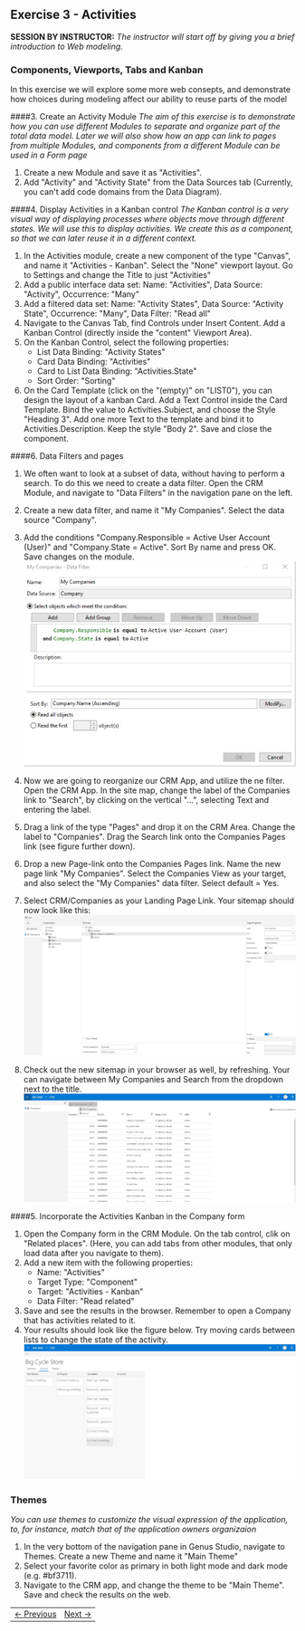 ## Exercise 3 - Activities 
**SESSION BY INSTRUCTOR:** *The instructor will start off by giving you a brief introduction to Web modeling.*

 
### Components, Viewports, Tabs and Kanban
In this exercise we will explore some more web consepts, and demonstrate how choices during modeling affect our ability to reuse parts of the model


####3. Create an Activity Module
*The aim of this exercise is to demonstrate how you can use different Modules to separate and organize part of the total data model. Later we will also show how an app can link to pages from multiple Modules, and components from a different Module can be used in a Form page*

1. Create a new Module and save it as "Activities". 
2. Add "Activity" and "Activity State" from the Data Sources tab (Currently, you can't add code domains from the Data Diagram).

####4. Display Activities in a Kanban control
*The Kanban control is a very visual way of displaying processes where objects move through different states. We will use this to display activities. We create this as a component, so that we can later reuse it in a different context.*

1. In the Activities module, create a new component of the type "Canvas", and name it "Activities - Kanban". Select the "None" viewport layout. Go to Settings and change the Title to just "Activities"
2. Add a public interface data set: Name: "Activities", Data Source: "Activity", Occurrence: "Many"
3. Add a filtered data set: Name: "Activity States", Data Source: "Activity State", Occurrence: "Many", Data Filter: "Read all"
4. Navigate to the Canvas Tab, find Controls under Insert Content. Add a Kanban Control (directly inside the "content" Viewport Area).
5. On the Kanban Control, select the following properties:
   * List Data Binding: "Activity States"
   * Card Data Binding: "Activities"
   * Card to List Data Binding: "Activities.State"
   * Sort Order: "Sorting"
6. On the Card Template (click on the "(empty)" on "LIST0"), you can design the layout of a kanban Card. Add a Text Control inside the Card Template. Bind the value to Activities.Subject, and choose the Style "Heading 3". Add one more Text to the template and bind it to Activities.Description. Keep the style "Body 2". Save and close the component.

####6. Data Filters and pages

1. We often want to look at a subset of data, without having to perform a search. To do this we need to create a data filter. Open the CRM Module, and navigate to "Data Filters" in the navigation pane on the left.
2. Create a new data filter, and name it "My Companies". Select the data source "Company".
3. Add the conditions "Company.Responsible = Active User Account (User)" and "Company.State = Active". Sort By name and press OK. Save changes on the module.
![oppg02fig5.JPG](media/oppg02fig5.JPG)

4. Now we are going to reorganize our CRM App, and utilize the ne filter. Open the CRM App. In the site map, change the label of the Companies link to "Search", by clicking on the vertical "...", selecting Text and entering the label. 
5. Drag a link of the type "Pages" and drop it on the CRM Area. Change the label to "Companies". Drag the Search link onto the Companies Pages link (see figure further down).
6. Drop a new Page-link onto the Companies Pages link. Name the new page link "My Companies". Select the Companies View as your target, and also select the "My Companies" data filter. Select default = Yes. 
7. Select CRM/Companies as your Landing Page Link. Your sitemap should now look like this:
![oppg02fig6.JPG](media/oppg02fig6.JPG)
8. Check out the new sitemap in your browser as well, by refreshing. Your can navigate between My Companies and Search from the dropdown next to the title.
![oppg02fig7.JPG](media/oppg02fig7.JPG)

####5. Incorporate the Activities Kanban in the Company form

1. Open the Company form in the CRM Module. On the tab control, clik on "Related places". (Here, you can add tabs from other modules, that only load data after you navigate to them).
2. Add a new item with the following properties:
   * Name: "Activities"
   * Target Type: "Component"
   * Target: "Activities - Kanban"
   * Data Filter: "Read related"
3. Save and see the results in the browser. Remember to open a Company that has activities related to it.
4. Your results should look like the figure below. Try moving cards between lists to change the state of the activity.
![oppg02fig16.JPG](media/oppg02fig16.JPG)

### Themes

*You can use themes to customize the visual expression of the application, to, for instance, match that of the application owners organizaion*

1. In the very bottom of the navigation pane in Genus Studio, navigate to Themes. Create a new Theme and name it "Main Theme"
2. Select your favorite color as primary in both light mode and dark mode (e.g. #bf3711).
3. Navigate to the CRM app, and change the theme to be "Main Theme". Save and check the results on the web.

<table>
   <tr><td><a href="exercise-02.md"><- Previous</a></td><td align="right"><a href="exercise-04.md">Next -></a></td></tr>
</table>
